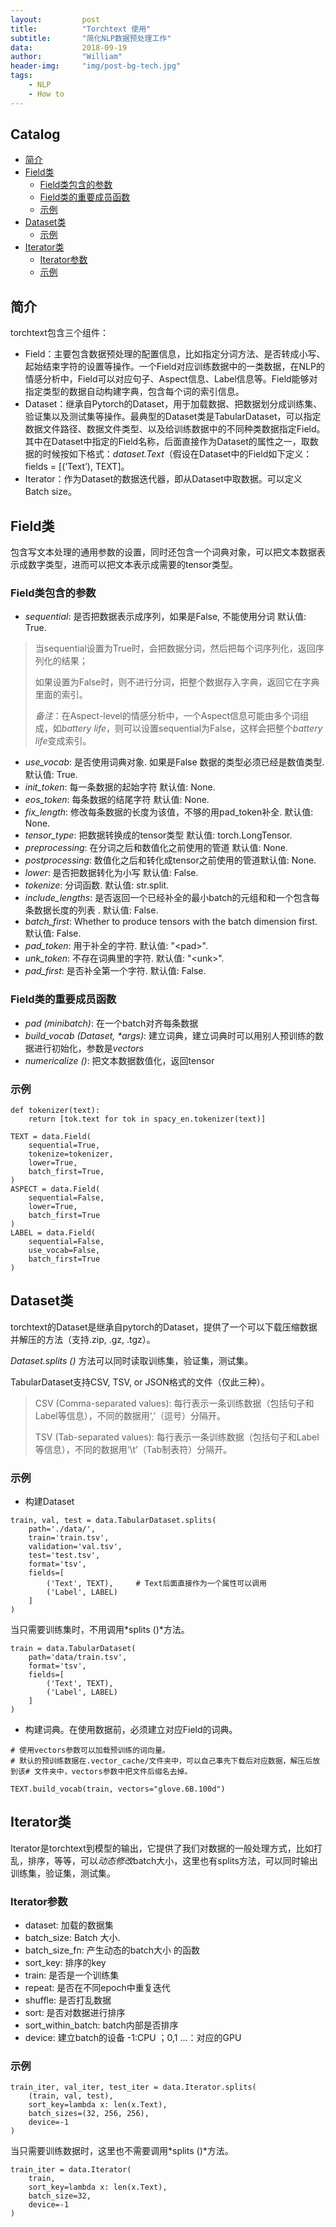 ```yaml
---
layout:         post
title:          "Torchtext 使用"
subtitle:       "简化NLP数据预处理工作"
data:           2018-09-19
author:         "William"
header-img:     "img/post-bg-tech.jpg"
tags:
    - NLP
    - How to
---
```


## Catalog

- [简介](#简介)
- [Field类](#field类)
  - [Field类包含的参数](#field类包含的参数)
  - [Field类的重要成员函数](#field类的重要成员函数)
  - [示例](#示例)
- [Dataset类](#dataset类)
  - [示例](#示例-1)
- [Iterator类](#iterator类)
  - [Iterator参数](#iterator参数)
  - [示例](#示例-2)



简介
----

torchtext包含三个组件：

-   Field：主要包含数据预处理的配置信息，比如指定分词方法、是否转成小写、起始结束字符的设置等操作。一个Field对应训练数据中的一类数据，在NLP的情感分析中，Field可以对应句子、Aspect信息、Label信息等。Field能够对指定类型的数据自动构建字典，包含每个词的索引信息。
-   Dataset：继承自Pytorch的Dataset，用于加载数据、把数据划分成训练集、验证集以及测试集等操作。最典型的Dataset类是TabularDataset，可以指定数据文件路径、数据文件类型、以及给训练数据中的不同种类数据指定Field。其中在Dataset中指定的Field名称，后面直接作为Dataset的属性之一，取数据的时候按如下格式：*dataset.Text*（假设在Dataset中的Field如下定义：fields
    = \[(‘Text’), TEXT\]。
-   Iterator：作为Dataset的数据迭代器，即从Dataset中取数据。可以定义Batch
    size。

Field类
-------

包含写文本处理的通用参数的设置，同时还包含一个词典对象，可以把文本数据表示成数字类型，进而可以把文本表示成需要的tensor类型。

### Field类包含的参数

-   *sequential*: 是否把数据表示成序列，如果是False, 不能使用分词
    默认值: True.

> 当sequential设置为True时，会把数据分词，然后把每个词序列化，返回序列化的结果；
>
> 如果设置为False时，则不进行分词，把整个数据存入字典，返回它在字典里面的索引。
>
> *备注*：在Aspect-level的情感分析中，一个Aspect信息可能由多个词组成，如*battery
> life*，则可以设置sequential为False，这样会把整个*battery
> life*变成索引。

-   *use\_vocab*: 是否使用词典对象. 如果是False
    数据的类型必须已经是数值类型. 默认值: True.
-   *init\_token*: 每一条数据的起始字符 默认值: None.
-   *eos\_token*: 每条数据的结尾字符 默认值: None.
-   *fix\_length*: 修改每条数据的长度为该值，不够的用pad\_token补全.
    默认值: None.
-   *tensor\_type*: 把数据转换成的tensor类型 默认值: torch.LongTensor.
-   *preprocessing*: 在分词之后和数值化之前使用的管道 默认值: None.
-   *postprocessing*: 数值化之后和转化成tensor之前使用的管道默认值:
    None.
-   *lower*: 是否把数据转化为小写 默认值: False.
-   *tokenize*: 分词函数. 默认值: str.split.
-   *include\_lengths*:
    是否返回一个已经补全的最小batch的元组和和一个包含每条数据长度的列表
    . 默认值: False.
-   *batch\_first*: Whether to produce tensors with the batch dimension
    first. 默认值: False.
-   *pad\_token*: 用于补全的字符. 默认值: "&lt;pad&gt;".
-   *unk\_token*: 不存在词典里的字符. 默认值: "&lt;unk&gt;".
-   *pad\_first*: 是否补全第一个字符. 默认值: False.

### Field类的重要成员函数

-   *pad (minibatch)*: 在一个batch对齐每条数据
-   *build\_vocab (Dataset, \*args)*:
    建立词典，建立词典时可以用别人预训练的数据进行初始化，参数是*vectors*
-   *numericalize ()*: 把文本数据数值化，返回tensor

### 示例

``` {.python}
def tokenizer(text):
    return [tok.text for tok in spacy_en.tokenizer(text)]

TEXT = data.Field(
    sequential=True,
    tokenize=tokenizer,
    lower=True,
    batch_first=True,
)
ASPECT = data.Field(
    sequential=False,
    lower=True,
    batch_first=True
)
LABEL = data.Field(
    sequential=False,
    use_vocab=False,
    batch_first=True
)
```

Dataset类
---------

torchtext的Dataset是继承自pytorch的Dataset，提供了一个可以下载压缩数据并解压的方法（支持.zip,
.gz, .tgz）。

*Dataset.splits ()* 方法可以同时读取训练集，验证集，测试集。

TabularDataset支持CSV, TSV, or JSON格式的文件（仅此三种）。

> CSV (Comma-separated values):
> 每行表示一条训练数据（包括句子和Label等信息），不同的数据用‘,’（逗号）分隔开。
>
> TSV (Tab-separated values):
> 每行表示一条训练数据（包括句子和Label等信息），不同的数据用‘\t’（Tab制表符）分隔开。

### 示例

-   构建Dataset

``` {.python}
train, val, test = data.TabularDataset.splits(
    path='./data/', 
    train='train.tsv',
    validation='val.tsv', 
    test='test.tsv', 
    format='tsv',
    fields=[
        ('Text', TEXT),     # Text后面直接作为一个属性可以调用
        ('Label', LABEL)
    ]
)
```

当只需要训练集时，不用调用*splits ()*方法。

``` {.python}
train = data.TabularDataset(
    path='data/train.tsv',
    format='tsv',
    fields=[
        ('Text', TEXT),
        ('Label', LABEL)
    ]
)
```

-   构建词典。在使用数据前，必须建立对应Field的词典。

``` {.python}
# 使用vectors参数可以加载预训练的词向量。
# 默认的预训练数据在.vector_cache/文件夹中，可以自己事先下载后对应数据，解压后放到该# 文件夹中，vectors参数中把文件后缀名去掉。

TEXT.build_vocab(train, vectors="glove.6B.100d")
```

Iterator类
----------

Iterator是torchtext到模型的输出，它提供了我们对数据的一般处理方式，比如打乱，排序，等等，可以*动态修改*batch大小，这里也有splits方法，可以同时输出训练集，验证集，测试集。

### Iterator参数

-   dataset: 加载的数据集
-   batch\_size: Batch 大小.
-   batch\_size\_fn: 产生动态的batch大小 的函数
-   sort\_key: 排序的key
-   train: 是否是一个训练集
-   repeat: 是否在不同epoch中重复迭代
-   shuffle: 是否打乱数据
-   sort: 是否对数据进行排序
-   sort\_within\_batch: batch内部是否排序
-   device: 建立batch的设备 -1:CPU ；0,1 ...：对应的GPU

### 示例

``` {.python}
train_iter, val_iter, test_iter = data.Iterator.splits(
    (train, val, test), 
    sort_key=lambda x: len(x.Text),
    batch_sizes=(32, 256, 256), 
    device=-1
)
```

当只需要训练数据时，这里也不需要调用*splits ()*方法。

``` {.python}
train_iter = data.Iterator(
    train,
    sort_key=lambda x: len(x.Text),
    batch_size=32,
    device=-1
)
```

